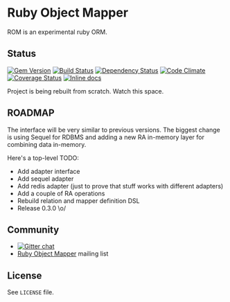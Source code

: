 # Ruby Object Mapper

ROM is an experimental ruby ORM.

## Status

[![Gem Version](https://badge.fury.io/rb/rom.png)][gem]
[![Build Status](https://travis-ci.org/rom-rb/rom.svg?branch=master)][travis]
[![Dependency Status](https://gemnasium.com/rom-rb/rom.png)][gemnasium]
[![Code Climate](https://codeclimate.com/github/rom-rb/rom.png)][codeclimate]
[![Coverage Status](https://coveralls.io/repos/rom-rb/rom/badge.png?branch=master)][coveralls]
[![Inline docs](http://inch-ci.org/github/rom-rb/rom.png)][inchpages]

[gem]: https://rubygems.org/gems/rom
[travis]: https://travis-ci.org/rom-rb/rom
[gemnasium]: https://gemnasium.com/rom-rb/rom
[codeclimate]: https://codeclimate.com/github/rom-rb/rom
[coveralls]: https://coveralls.io/r/rom-rb/rom
[inchpages]: http://inch-ci.org/github/rom-rb/rom/

Project is being rebuilt from scratch. Watch this space.

## ROADMAP

The interface will be very similar to previous versions. The biggest
change is using Sequel for RDBMS and adding a new RA in-memory layer for
combining data in-memory.

Here's a top-level TODO:

* Add adapter interface
* Add sequel adapter
* Add redis adapter (just to prove that stuff works with different adapters)
* Add a couple of RA operations
* Rebuild relation and mapper definition DSL
* Release 0.3.0 \o/

## Community

* [![Gitter chat](https://badges.gitter.im/rom-rb/chat.png)](https://gitter.im/rom-rb/chat)
* [Ruby Object Mapper](https://groups.google.com/forum/#!forum/rom-rb) mailing list

## License

See `LICENSE` file.
